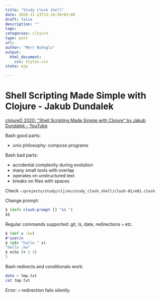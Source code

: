 ```yaml
--- 
title: "Study closh shell"
date: 2020-11-23T13:10:58+03:00 
draft: false
description: ""
tags:
categories: clojure
type: post
url:
author: "Mert Nuhoglu"
output:
  html_document:
    css: styles.css
state: wip

---
```


# Shell Scripting Made Simple with Clojure - Jakub Dundalek

[clojureD 2020: "Shell Scripting Made Simple with Clojure" by Jakub Dundalek - YouTube](https://www.youtube.com/watch?v=1it_wBCYBf8&t=1606s)

Bash good parts:

- unix philosophy: compose programs

Bash bad parts:

- accidental complexity during evolution
- many small tools with overlap
- operates on unstructured text
- breaks on files with spaces

Check `~/projects/study/clj/ex/study_closh_shell/closh-01/e01.closh`

Change prompt:

```clj
$ (defn closh-prompt [] "$$ ")
$$
```

Regular commands supported: git, ls, date, redirections `>` etc.

```clj
$ (def x :kw)
#'user/x
$ (str "hello " x)
"hello :kw"
$ echo (+ 2 3)
5
```

Bash redirects and conditionals work:

```bash
date > tmp.txt
cat tmp.txt
```

Error: `>` redirection fails silently.
